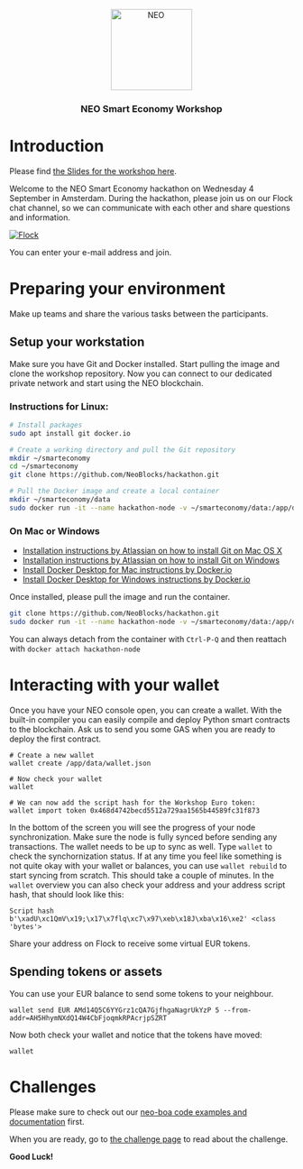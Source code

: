 <p align="center">
  <img src="https://neo-cdn.azureedge.net/images/neo-logo/144.png" width="144px;" alt="NEO">
</p>

<h3 align="center">NEO Smart Economy Workshop</h3>

# Introduction

Please find [the Slides for the workshop here](https://docs.google.com/presentation/d/1E1RUenmtULIUEH3x3DlLJJQUUoZjccKrIW1mPa7VN5M/edit?usp=sharing).

Welcome to the NEO Smart Economy hackathon on Wednesday 4 September in Amsterdam. During the hackathon, please join us on our Flock chat channel, so we can communicate with each other and share questions and information.

[![Flock](http://static.flock.co/flock/images/flocklogo.png)](https://smarteconomy.flock.com/)

You can enter your e-mail address and join.

# Preparing your environment

Make up teams and share the various tasks between the participants.

## Setup your workstation

Make sure you have Git and Docker installed. Start pulling the image and clone the workshop repository. Now you can connect to our dedicated private network and start using the NEO blockchain.

### Instructions for Linux:

```bash
# Install packages
sudo apt install git docker.io

# Create a working directory and pull the Git repository
mkdir ~/smarteconomy
cd ~/smarteconomy
git clone https://github.com/NeoBlocks/hackathon.git

# Pull the Docker image and create a local container
mkdir ~/smarteconomy/data
sudo docker run -it --name hackathon-node -v ~/smarteconomy/data:/app/data --restart=unless-stopped neoblocks/hackathon
```

### On Mac or Windows

* [Installation instructions by Atlassian on how to install Git on Mac OS X](https://www.atlassian.com/git/tutorials/install-git#mac-os-x)
* [Installation instructions by Atlassian on how to install Git on Windows](https://www.atlassian.com/git/tutorials/install-git#windows)
* [Install Docker Desktop for Mac instructions by Docker.io](https://docs.docker.com/docker-for-mac/install/)
* [Install Docker Desktop for Windows instructions by Docker.io](https://docs.docker.com/docker-for-windows/install/)

Once installed, please pull the image and run the container.

```bash
git clone https://github.com/NeoBlocks/hackathon.git
sudo docker run -it --name hackathon-node -v ~/smarteconomy/data:/app/data --restart=unless-stopped neoblocks/hackathon
```
You can always detach from the container with `Ctrl-P-Q` and then reattach with `docker attach hackathon-node`

# Interacting with your wallet

Once you have your NEO console open, you can create a wallet. With the built-in compiler you can easily compile and deploy Python smart contracts to the blockchain. Ask us to send you some GAS when you are ready to deploy the first contract.

```
# Create a new wallet
wallet create /app/data/wallet.json

# Now check your wallet
wallet

# We can now add the script hash for the Workshop Euro token:
wallet import token 0x468d4742becd5512a729aa1565b44589fc31f873
```

In the bottom of the screen you will see the progress of your node synchronization. Make sure the node is fully synced before sending any transactions. The wallet needs to be up to sync as well. Type `wallet` to check the synchornization status. If at any time you feel like something is not quite okay with your wallet or balances, you can use `wallet rebuild` to start syncing from scratch. This should take a couple of minutes. In the `wallet` overview you can also check your address and your address script hash, that should look like this:

```
Script hash b'\xadU\xc1QmV\x19;\x17\x7flq\xc7\x97\xeb\x18J\xba\x16\xe2' <class 'bytes'>
```

Share your address on Flock to receive some virtual EUR tokens.

## Spending tokens or assets

You can use your EUR balance to send some tokens to your neighbour.

```
wallet send EUR AMd14Q5C6YYGrz1cQA7GjfhgaNagrUkYzP 5 --from-addr=AH5HhymNXdQ14W4CbFjoqmkRPAcrjpSZRT
```

Now both check your wallet and notice that the tokens have moved:
```
wallet
```

# Challenges

Please make sure to check out our [neo-boa code examples and documentation](examples/README.md) first.

  When you are ready, go to [the challenge page](challenge/README.md) to read about the challenge.

**Good Luck!**
